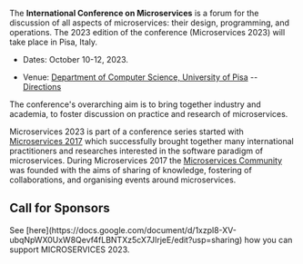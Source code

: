 The **International Conference on Microservices** is a forum for the discussion of all aspects of microservices: their design, programming, and operations. The 2023 edition of the conference (Microservices 2023) will take place in Pisa, Italy.

- Dates: October 10-12, 2023.

- Venue: [Department of Computer Science, University of Pisa](https://www.di.unipi.it/en) -- [Directions](https://goo.gl/maps/yiL4z8wyM1h58AxE7)

The conference's overarching aim is to bring together industry and academia, to foster discussion on practice and research of microservices.

Microservices 2023 is part of a conference series started with [Microservices 2017](https://www.conf-micro.services/2017/index.html) which successfully brought together many international practitioners and researches interested in the software paradigm of microservices. During Microservices 2017 the [Microservices Community](https://microservices.community) was founded with the aims of sharing of knowledge, fostering of collaborations, and organising events around microservices.

<h2>Call for Sponsors</h2>
See [here](https://docs.google.com/document/d/1xzpl8-XV-ubqNpWX0UxW8Qevf4fLBNTXz5cX7JIrjeE/edit?usp=sharing) how you can support MICROSERVICES 2023.